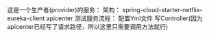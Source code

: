 这是一个生产者(provider)的服务：
    架构：
        spring-cloud-starter-netflix-eureka-client
        apicenter
测试服务流程：
    配置Yml文件
    写Controller(因为apicenter已经写了请求路径，所以这里只需要调用方法就行)

        